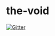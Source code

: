 # the-void

[![Gitter](https://badges.gitter.im/the-void-idle/Lobby.svg)](https://gitter.im/the-void-idle/Lobby?utm_source=badge&utm_medium=badge&utm_campaign=pr-badge&utm_content=badge)